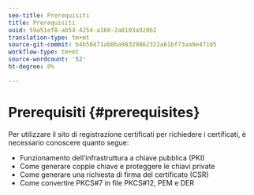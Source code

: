 ```yaml
---
seo-title: Prerequisiti
title: Prerequisiti
uuid: 59a51ef8-ab54-4254-a160-2a8103a920b2
translation-type: tm+mt
source-git-commit: b4b50471ab0ba98329862322a61bf73aa9e471d5
workflow-type: tm+mt
source-wordcount: '52'
ht-degree: 0%

---
```



# Prerequisiti {#prerequisites}

Per utilizzare il sito di registrazione certificati per richiedere i certificati, è necessario conoscere quanto segue:

* Funzionamento dell’infrastruttura a chiave pubblica (PKI)
* Come generare coppie chiave e proteggere le chiavi private
* Come generare una richiesta di firma del certificato (CSR)
* Come convertire PKCS#7 in file PKCS#12, PEM e DER